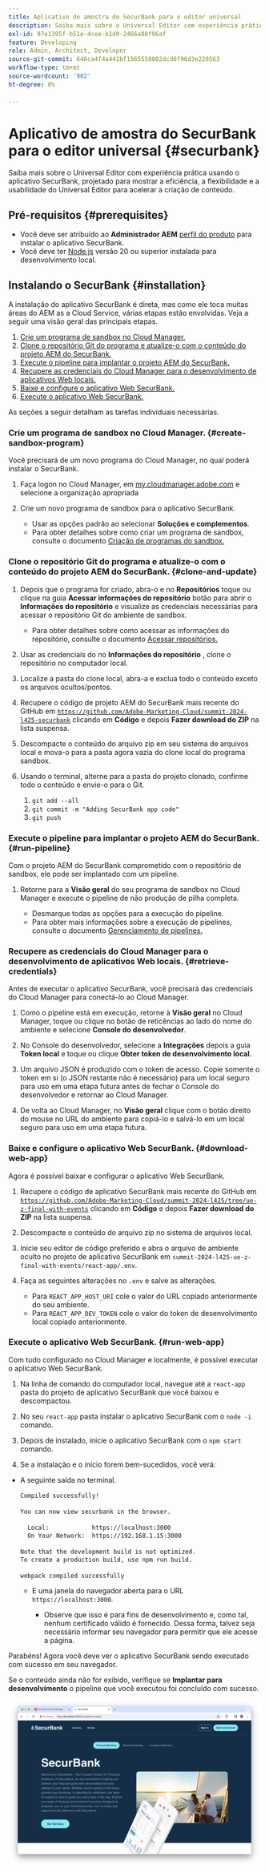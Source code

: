 ```yaml
---
title: Aplicativo de amostra do SecurBank para o editor universal
description: Saiba mais sobre o Universal Editor com experiência prática usando o aplicativo SecurBank, projetado para mostrar a eficiência, a flexibilidade e a usabilidade do Universal Editor para acelerar a criação de conteúdo.
exl-id: 97e1395f-b51e-4cee-b1d0-2466a08f96af
feature: Developing
role: Admin, Architect, Developer
source-git-commit: 646ca4f4a441bf1565558002dcd6f96d3e228563
workflow-type: tm+mt
source-wordcount: '902'
ht-degree: 0%

---
```


# Aplicativo de amostra do SecurBank para o editor universal {#securbank}

Saiba mais sobre o Universal Editor com experiência prática usando o aplicativo SecurBank, projetado para mostrar a eficiência, a flexibilidade e a usabilidade do Universal Editor para acelerar a criação de conteúdo.

## Pré-requisitos {#prerequisites}

* Você deve ser atribuído ao **Administrador AEM** [perfil do produto](/help/journey-onboarding/assign-profiles-aem.md) para instalar o aplicativo SecurBank.
* Você deve ter [Node.js](https://nodejs.org) versão 20 ou superior instalada para desenvolvimento local.

## Instalando o SecurBank {#installation}

A instalação do aplicativo SecurBank é direta, mas como ele toca muitas áreas do AEM as a Cloud Service, várias etapas estão envolvidas. Veja a seguir uma visão geral das principais etapas.

1. [Crie um programa de sandbox no Cloud Manager.](#create-sandbox-program)
1. [Clone o repositório Git do programa e atualize-o com o conteúdo do projeto AEM do SecurBank.](#clone-and-update)
1. [Execute o pipeline para implantar o projeto AEM do SecurBank.](#run-pipeline)
1. [Recupere as credenciais do Cloud Manager para o desenvolvimento de aplicativos Web locais.](#retrieve-credentials)
1. [Baixe e configure o aplicativo Web SecurBank.](#download-web-app)
1. [Execute o aplicativo Web SecurBank.](#run-web-app)

As seções a seguir detalham as tarefas individuais necessárias.

### Crie um programa de sandbox no Cloud Manager. {#create-sandbox-program}

Você precisará de um novo programa do Cloud Manager, no qual poderá instalar o SecurBank.

1. Faça logon no Cloud Manager, em [my.cloudmanager.adobe.com](https://my.cloudmanager.adobe.com/) e selecione a organização apropriada

1. Crie um novo programa de sandbox para o aplicativo SecurBank.

   * Usar as opções padrão ao selecionar **Soluções e complementos**.
   * Para obter detalhes sobre como criar um programa de sandbox, consulte o documento [Criação de programas do sandbox.](/help/implementing/cloud-manager/getting-access-to-aem-in-cloud/creating-sandbox-programs.md)

### Clone o repositório Git do programa e atualize-o com o conteúdo do projeto AEM do SecurBank. {#clone-and-update}

1. Depois que o programa for criado, abra-o e no **Repositórios** toque ou clique na guia **Acessar informações do repositório** botão para abrir o **Informações do repositório** e visualize as credenciais necessárias para acessar o repositório Git do ambiente de sandbox.

   * Para obter detalhes sobre como acessar as informações do repositório, consulte o documento [Acessar repositórios.](/help/implementing/cloud-manager/managing-code/accessing-repos.md)

1. Usar as credenciais do no **Informações do repositório** , clone o repositório no computador local.

1. Localize a pasta do clone local, abra-a e exclua todo o conteúdo exceto os arquivos ocultos/pontos.

1. Recupere o código de projeto AEM do SecurBank mais recente do GitHub em [`https://github.com/Adobe-Marketing-Cloud/summit-2024-l425-securbank`](https://github.com/Adobe-Marketing-Cloud/summit-2024-l425-securbank) clicando em **Código** e depois **Fazer download do ZIP** na lista suspensa.

1. Descompacte o conteúdo do arquivo zip em seu sistema de arquivos local e mova-o para a pasta agora vazia do clone local do programa sandbox.

1. Usando o terminal, alterne para a pasta do projeto clonado, confirme todo o conteúdo e envie-o para o Git.

   1. `git add --all`
   1. `git commit -m "Adding SecurBank app code"`
   1. `git push`

### Execute o pipeline para implantar o projeto AEM do SecurBank. {#run-pipeline}

Com o projeto AEM do SecurBank comprometido com o repositório de sandbox, ele pode ser implantado com um pipeline.

1. Retorne para a **Visão geral** do seu programa de sandbox no Cloud Manager e execute o pipeline de não produção de pilha completa.

   * Desmarque todas as opções para a execução do pipeline.
   * Para obter mais informações sobre a execução de pipelines, consulte o documento [Gerenciamento de pipelines.](/help/implementing/cloud-manager/configuring-pipelines/managing-pipelines.md#running-pipelines)

### Recupere as credenciais do Cloud Manager para o desenvolvimento de aplicativos Web locais. {#retrieve-credentials}

Antes de executar o aplicativo SecurBank, você precisará das credenciais do Cloud Manager para conectá-lo ao Cloud Manager.

1. Como o pipeline está em execução, retorne à **Visão geral** no Cloud Manager, toque ou clique no botão de reticências ao lado do nome do ambiente e selecione **Console do desenvolvedor**.

1. No Console do desenvolvedor, selecione a **Integrações** depois a guia **Token local** e toque ou clique **Obter token de desenvolvimento local**.

1. Um arquivo JSON é produzido com o token de acesso. Copie somente o token em si (o JSON restante não é necessário) para um local seguro para uso em uma etapa futura antes de fechar o Console do desenvolvedor e retornar ao Cloud Manager.

1. De volta ao Cloud Manager, no **Visão geral** clique com o botão direito do mouse no URL do ambiente para copiá-lo e salvá-lo em um local seguro para uso em uma etapa futura.

### Baixe e configure o aplicativo Web SecurBank. {#download-web-app}

Agora é possível baixar e configurar o aplicativo Web SecurBank.

1. Recupere o código de aplicativo SecurBank mais recente do GitHub em [`https://github.com/Adobe-Marketing-Cloud/summit-2024-l425/tree/ue-z-final-with-events`](https://github.com/Adobe-Marketing-Cloud/summit-2024-l425/tree/ue-z-final-with-events) clicando em **Código** e depois **Fazer download do ZIP** na lista suspensa.

1. Descompacte o conteúdo do arquivo zip no sistema de arquivos local.

1. Inicie seu editor de código preferido e abra o arquivo de ambiente oculto no projeto de aplicativo SecurBank em `summit-2024-l425-ue-z-final-with-events/react-app/.env`.

1. Faça as seguintes alterações no `.env` e salve as alterações.

   * Para `REACT_APP_HOST_URI` cole o valor do URL copiado anteriormente do seu ambiente.
   * Para `REACT_APP_DEV_TOKEN` cole o valor do token de desenvolvimento local copiado anteriormente.

### Execute o aplicativo Web SecurBank. {#run-web-app}

Com tudo configurado no Cloud Manager e localmente, é possível executar o aplicativo Web SecurBank.

1. Na linha de comando do computador local, navegue até a `react-app` pasta do projeto de aplicativo SecurBank que você baixou e descompactou.

1. No seu `react-app` pasta instalar o aplicativo SecurBank com o `node -i` comando.

1. Depois de instalado, inicie o aplicativo SecurBank com o `npm start` comando.

1. Se a instalação e o início forem bem-sucedidos, você verá:

* A seguinte saída no terminal.

  ```text
  Compiled successfully!
  
  You can now view securbank in the browser.
  
    Local:            https://localhost:3000
    On Your Network:  https://192.168.1.15:3000
  
  Note that the development build is not optimized.
  To create a production build, use npm run build.
  
  webpack compiled successfully
  ```

   * E uma janela do navegador aberta para o URL `https://localhost:3000`.

      * Observe que isso é para fins de desenvolvimento e, como tal, nenhum certificado válido é fornecido. Dessa forma, talvez seja necessário informar seu navegador para permitir que ele acesse a página.

Parabéns! Agora você deve ver o aplicativo SecurBank sendo executado com sucesso em seu navegador.

Se o conteúdo ainda não for exibido, verifique se **Implantar para desenvolvimento** o pipeline que você executou foi concluído com sucesso.

![Aplicativo SecurBank no navegador](assets/securbank.png)
